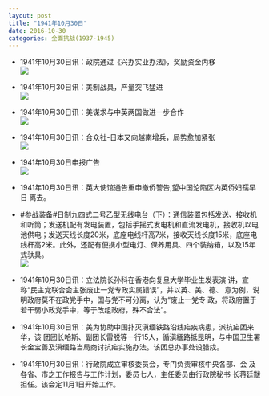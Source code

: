 ```yaml
---
layout: post
title: "1941年10月30日"
date: 2016-10-30
categories: 全面抗战(1937-1945)
---
```


<meta name="referrer" content="no-referrer" />

- 1941年10月30日讯：政院通过《兴办实业办法》，奖励资金内移 <br/><img src="https://ww2.sinaimg.cn/large/aca367d8jw1f9aow64qb2j20mk0edafs.jpg" />

- 1941年10月30日讯：美制战具，产量突飞猛进 <br/><img src="https://ww4.sinaimg.cn/large/aca367d8jw1f9an5dxtgqj20cy0e9jts.jpg" />

- 1941年10月30日讯：美谋求与中英两国做进一步合作 <br/><img src="https://ww4.sinaimg.cn/large/aca367d8jw1f9alfvvnm1j20d60dgmzh.jpg" />

- 1941年10月30日讯：合众社-日本又向越南增兵，局势愈加紧张 <br/><img src="https://ww1.sinaimg.cn/large/aca367d8jw1f9ajotv63nj20g70knafb.jpg" />

- 1941年10月30日申报广告 <br/><img src="https://ww1.sinaimg.cn/large/aca367d8jw1f9ag8c4f3qj20q20hetdt.jpg" />

- 1941年10月30日讯：英大使馆通告重申撤侨警告,望中国沦陷区内英侨妇孺早日 离去。 

- #参战装备#日制九四式二号乙型无线电台（下）：通信装置包括发送、接收机和听筒；发送机配有发电装置，包括手摇式发电机和直流发电机，接收机以电池供电；发送天线长度20米，底座电线杆高7米，接收天线长度15米，底座电线杆高2米。此外，还配有便携小型电灯、保养用具、四个装纳箱，以及15年式驮具。 <br/><img src="https://ww1.sinaimg.cn/large/aca367d8jw1f9a4isw3bnj203k0d9jsf.jpg" />

- 1941年10月30日讯：立法院长孙科在香港向复旦大学毕业生发表演 讲，宣称“民主党联合会主张废止一党专政实属错误”，并以英、美、德、 意为例，说明政府莫不在政党手中，国与党不可分离，认为“废止一党专 政，将政府置于若干弱小政党手中，等于改组政府，殊不合法”。 

- 1941年10月30日讯：美为协助中国扑灭滇缅铁路沿线疟疾病患，派抗疟团来华，该 团团长哈斯、副团长雷脱等一行15人，循滇緬路抵昆明，与中国卫生署 长金宝善及滇缅路当局商讨抗疟实施办法。该团总办事处设腊戍。 

- 1941年10月30日讯：行政院成立审核委员会，专门负责审核中央各部、会 及各省、市之工作报告与工作计划，委员七人，主任委员由行政院秘书 长蒋廷黻担任。该会定11月1日开始工作。 

